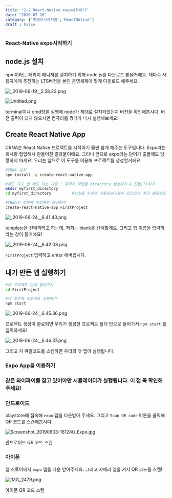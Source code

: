 ```yaml
---
title: "2-2.React-Native expo시작하기"
date: "2019-07-20"
category: ['멋쟁이사자처럼','ReactNative']
draft : False
---
```


### React-Native expo시작하기

## node.js 설치

npm이라는 패키지 매니저를 설치하기 위해 node.js를 다운로드 받을거에요.
대다수 사용자에게 추천하는 LTS버전을 본인 운영체제에 맞게 다운로드 해주세요.

![_2019-06-19__5.58.23.png](./image/2-2/_2019-06-19__5.58.23.png)

![Untitled.png](./image/2-2/Untitled.png)


terminal이나 cmd창을 실행해 node가 제대로 설치되었는지 버전을 확인해봅시다.
버전 출력이 되지 않으시면 컴퓨터를 껐다가 다시 실행해보세요.

## Create React Native App

CRNA는 React Native 프로젝트를 시작하기 훨씬 쉽게 해주는 도구입니다. Expo라는 회사랑 협업해서 만들어진 결과물이에요. 그러니 앞으로 expo라는 단어가 출몰해도 당황하지 마세요! 우리는 앞으로 이 도구를 이용해 프로젝트를 생성할거에요.

```bash
#CRNA 설치
npm install -g create-react-native-app

#해도 되고 안 해도 되는 과정 : 우리가 작업할 directory 생성하기 & 진입(?)하기   
mkdir myfirst_directory
cd myfirst_directory         #tab을 누르면 자동완성기능이 있으므로 적극 활용하도록 합시다

#CRNA로 첫번째 프로젝트 생성하기
create-react-native-app FirstProject
```

![_2019-06-24__6.41.43.png](./image/2-2/_2019-06-24__6.41.43.png)

template을 선택하라고 하는데, 저희는 blank를 선택할게요. 그리고 앱 이름을 입력하라는 창이 뜰거에요!

![_2019-06-24__6.42.08.png](./image/2-2/_2019-06-24__6.42.08.png)

`FirstProject`  입력하고 enter 해버립시다.

## 내가 만든 앱 실행하기

```bash
#내 프로젝트 안에 들어가기
cd FirstProject

#내 첫번재 프로젝트 실행하기
npm start
```

![_2019-06-24__6.45.36.png](./image/2-2/_2019-06-24__6.45.36.png)

프로젝트 생성이 완료되면 우리가 생성한 프로젝트 폴더 안으로 들어가서 `npm start` 를 입력하세요!

![_2019-06-24__6.46.37.png](./image/2-2/_2019-06-24__6.46.37.png)

그리고 저 큐알코드를 스캔하면 우리의 첫 앱이 실행됩니다.

### **Expo App을 이용하기**

### **같은 와이파이**를 잡고 있어야만 시뮬레이터가 실행됩니다. 이 점 꼭 확인해주세요!

### 안드로이드

playstore에 접속해 `expo` 앱을 다운받아 주세요.
그리고 `Scan QR code` 버튼을 클릭해 QR 코드를 스캔해봅시다.

![Screenshot_20190603-181240_Expo.jpg](./image/2-2/Screenshot_20190603-181240_Expo.jpg)

안드로이드 QR 코드 스캔

### 아이폰

앱 스토어에서 `expo` 앱을 다운 받아주세요. 그리고  카메라 앱을 켜서 QR 코드를 스캔!

![IMG_2479.png](./image/2-2/IMG_2479.png)

아이폰 QR 코드 스캔
